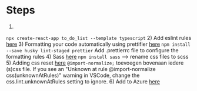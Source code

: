 # Steps

1)
`npx create-react-app to_do_list --template typescript`
2) Add eslint rules [here](https://create-react-app.dev/docs/setting-up-your-editor/#extending-or-replacing-the-default-eslint-config)
3) Formatting your code automatically using prettifier [here](https://create-react-app.dev/docs/setting-up-your-editor/#formatting-code-automatically)
   `npm install --save husky lint-staged prettier`
   Add .prettierrc file to configure the formatting rules
4) Sass [here](https://create-react-app.dev/docs/adding-a-sass-stylesheet)
   `npm install sass` --> rename css files to scss
5) Adding css reset [here](https://create-react-app.dev/docs/adding-css-reset)
   `@import-normalize;` toevoegen bovenaan iedere (s)css file.
   If you see an "Unknown at rule @import-normalize css(unknownAtRules)" warning in VSCode, change the css.lint.unknownAtRules setting to ignore.
6) Add to Azure [here](https://learn.microsoft.com/en-us/azure/static-web-apps/deploy-react?pivots=github)